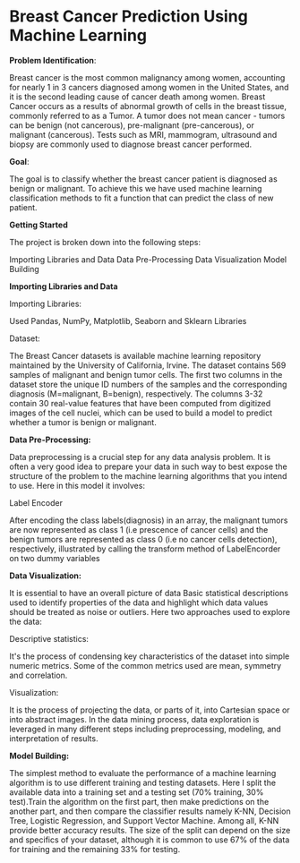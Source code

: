 # Breast Cancer Prediction Using Machine Learning

**Problem Identification**:

Breast cancer is the most common malignancy among women, accounting for nearly 1 in 3 cancers diagnosed among women in the United States, and it is the second leading cause of cancer death among women. Breast Cancer occurs as a results of abnormal growth of cells in the breast tissue, commonly referred to as a Tumor. A tumor does not mean cancer - tumors can be benign (not cancerous), pre-malignant (pre-cancerous), or malignant (cancerous). Tests such as MRI, mammogram, ultrasound and biopsy are commonly used to diagnose breast cancer performed.

**Goal**:

The goal is to classify whether the breast cancer patient is diagnosed as benign or malignant. To achieve this we have used machine learning classification methods to fit a function that can predict the class of new patient.

**Getting Started**

The project is broken down into the following steps:

Importing Libraries and Data
Data Pre-Processing
Data Visualization
Model Building


**Importing Libraries and Data**

   Importing Libraries:
     
   Used Pandas, NumPy, Matplotlib, Seaborn and Sklearn Libraries 
     
   Dataset:
     
   The Breast Cancer datasets is available machine learning repository maintained by the University of California, Irvine. The dataset contains 569 samples of malignant and benign tumor cells. The first two columns in the dataset store the unique ID numbers of the samples and the corresponding diagnosis (M=malignant, B=benign), respectively. The columns 3-32 contain 30 real-value features that have been computed from digitized images of the cell nuclei, which can be used to build a model to predict whether a tumor is benign or malignant.

**Data Pre-Processing:**  

   Data preprocessing is a crucial step for any data analysis problem. It is often a very good idea to prepare your data in such way to best expose the structure of the problem to the machine learning algorithms that you intend to use. Here in this model it involves:

   Label Encoder
   
   After encoding the class labels(diagnosis) in an array, the malignant tumors are now represented as class 1 (i.e prescence of cancer cells) and the benign tumors are represented as class 0 (i.e no cancer cells detection), respectively, illustrated by calling the transform method of LabelEncorder on two dummy variables
     
**Data Visualization:**

   It is essential to have an overall picture of data Basic statistical descriptions used to identify properties of the data and highlight which data values should be treated as noise or outliers. Here two approaches used to explore the data:
   
   Descriptive statistics:
          
   It's the process of condensing key characteristics of the dataset into simple numeric metrics. Some of the common metrics used are mean, symmetry and correlation.
   
   Visualization:
       
   It is the process of projecting the data, or parts of it, into Cartesian space or into abstract images. In the data mining process, data exploration is leveraged in many different steps including preprocessing, modeling, and interpretation of results.
          
**Model Building:** 
   
   The simplest method to evaluate the performance of a machine learning algorithm is to use different training and testing datasets. Here I split the available data into a training set and a testing set (70% training, 30% test).Train the algorithm on the first part, then make predictions on the another part, and then compare the classifier results namely K-NN, Decision Tree, Logistic Regression, and Support Vector Machine. Among all, K-NN provide better accuracy results. The size of the split can depend on the size and specifics of your dataset, although it is common to use 67% of the data for training and the remaining 33% for testing. 
